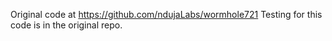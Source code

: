 Original code at https://github.com/ndujaLabs/wormhole721
Testing for this code is in the original repo.
